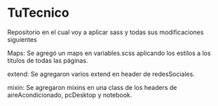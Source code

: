 # TuTecnico
Repositorio en el cual voy a aplicar sass y todas sus modificaciones siguientes

Maps: Se agregó un maps en variables.scss aplicando los estilos a los titulos de todas las páginas.

extend: Se agregaron varios extend en header de redesSociales.

mixin: Se agregaron mixins en una class de los headers de aireAcondicionado, pcDesktop y notebook.